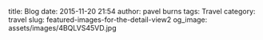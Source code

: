 title: Blog 
date: 2015-11-20 21:54 
author: pavel burns 
tags: Travel 
category: travel 
slug: featured-images-for-the-detail-view2 
og_image: assets/images/4BQLVS45VD.jpg

